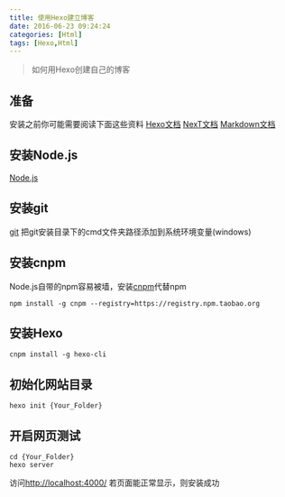 ```yaml
---
title: 使用Hexo建立博客
date: 2016-06-23 09:24:24
categories: [Html]
tags: [Hexo,Html]
---
```


>如何用Hexo创建自己的博客

## 准备
安装之前你可能需要阅读下面这些资料
[Hexo文档](https://hexo.io/zh-cn/docs/index.html)
[NexT文档](http://theme-next.iissnan.com/)
[Markdown文档](http://wowubuntu.com/markdown/)

## 安装Node.js
[Node.js](https://nodejs.org/en/)

<!-- more -->

## 安装git
[git](https://git-scm.com/)
把git安装目录下的cmd文件夹路径添加到系统环境变量(windows)

## 安装cnpm
Node.js自带的npm容易被墙，安装[cnpm](http://npm.taobao.org/)代替npm

    npm install -g cnpm --registry=https://registry.npm.taobao.org

## 安装Hexo
    cnpm install -g hexo-cli

## 初始化网站目录
    hexo init {Your_Folder}

## 开启网页测试
    cd {Your_Folder}
    hexo server
访问<http://localhost:4000/>
若页面能正常显示，则安装成功

